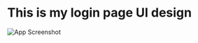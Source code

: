 # This is my login page UI design 


![App Screenshot](https://blogger.googleusercontent.com/img/a/AVvXsEhkA0XNnkvLvKgpxI2itpqiWCRlmHOelC0b5HIDQG85f7d5-bI70viKWI8SoKqztYciHR3jfUY14KgHWU-agxzDiTmE-ArvCRzrsPR8QBJ-87myK5IeeXB3dE0-D6tyVotsdQPn00_xV99KnI-R9BkMdU7S5dQAOXBswh2wE4sgvqWxBDMdRVX3hC2v-A=s16000)